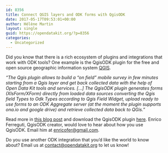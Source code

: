 ```yaml
---
id: 8356
title: Connect QGIS layers and ODK forms with QgisODK
date: 2017-05-17T09:53:01+00:00
author: Hélène Martin
layout: single
guid: https://opendatakit.org/?p=8356
categories:
  - Uncategorized
---
```

Did you know that there is a rich ecosystem of plugins and integrations that work with ODK tools? One example is the QgisODK plugin for the free and open source geographic information system [QGIS](http://qgis.org/).

_&#8220;The Qgis plugin allows to build a “on field” mobile survey in few minutes starting from a Qgis layer and get back collected data with the help of Open Data Kit tools and services. [&#8230;] The QgisODK plugin generates forms (XlsForm/XForm) directly from loaded data sources converting the Qgis field Types to Odk Types according to Qgis Field Widget, upload ready to use forms to an ODK Aggregate server (at the moment the plugin supports ona.io and google drive) and retrieve collected data back to QGis.&#8221;_

Read more in [this blog post](https://geogear.wordpress.com/2016/12/20/qgisodk-new-plugin/) and download the QgisODK plugin [here](http://plugins.qgis.org/plugins/QgisODK/). Enrico Ferreguti, QgisODK creator, would love to hear about how you use QgisODK. Email him at <enricofer@gmail.com>.

Do you use another ODK integration that you’d like the world to know about? Email us at <contact@opendatakit.org> to let us know!
